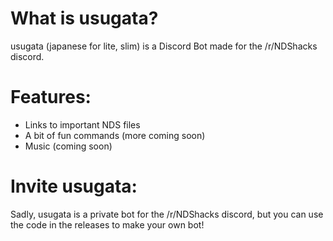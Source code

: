 # What is usugata?
usugata (japanese for lite, slim) is a Discord Bot made for the /r/NDShacks discord.

# Features:
* Links to important NDS files
* A bit of fun commands (more coming soon)
* Music (coming soon)

# Invite usugata:
Sadly, usugata is a private bot for the /r/NDShacks discord, but you can use the code in the releases to make your own bot!

